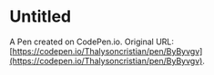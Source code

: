 # Untitled

A Pen created on CodePen.io. Original URL: [https://codepen.io/Thalysoncristian/pen/ByByvgv](https://codepen.io/Thalysoncristian/pen/ByByvgv).

